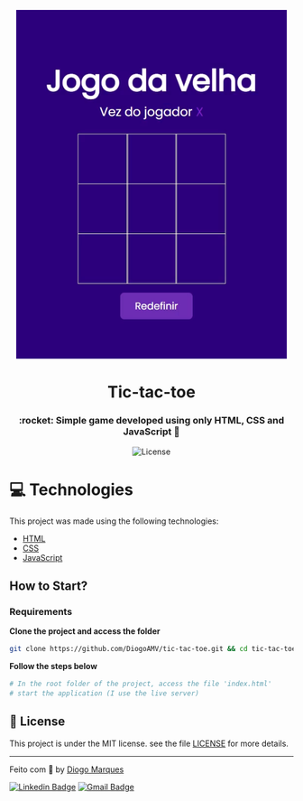 <p align="center">
   <img src="preview.png" alt="tic-tac-toe" width="480px"/>
</p>

<h1 align="center">Tic-tac-toe</h1>

<h3 align="center">
  :rocket: Simple game developed using only HTML, CSS and JavaScript 🚀
</h3>

<p align="center">
  <img alt="License" src="https://img.shields.io/badge/license-MIT-%2304D361">
</p>

# :computer: Technologies

This project was made using the following technologies:

* [HTML](https://developer.mozilla.org/pt-BR/docs/Web/HTML)
* [CSS](https://developer.mozilla.org/pt-BR/docs/Web/CSS)
* [JavaScript](https://developer.mozilla.org/pt-BR/docs/Web/JavaScript)

## How to Start?

### Requirements

**Clone the project and access the folder**

```bash
git clone https://github.com/DiogoAMV/tic-tac-toe.git && cd tic-tac-toe
```

**Follow the steps below**

```bash
# In the root folder of the project, access the file 'index.html'
# start the application (I use the live server)
```

## :memo: License

This project is under the MIT license. see the file [LICENSE](LICENSE.md) for more details.

---

Feito com :purple_heart: by [Diogo Marques](https://github.com/DiogoAMV)

[![Linkedin Badge](https://img.shields.io/badge/-Diogo%20Marques-blue?style=flat-square&logo=Linkedin&logoColor=white&link=https://www.linkedin.com/in/diogomarques/)](https://www.linkedin.com/in/diogo-marques-719950221/) 
[![Gmail Badge](https://img.shields.io/badge/-contato.diogoamv@gmail.com-c14438?style=flat-square&logo=Gmail&logoColor=white&link=mailto:contato.diogoamv@gmail.com)](mailto:contato.diogoamv@gmail.com)
